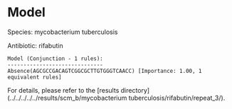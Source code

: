 
# Model

Species: mycobacterium tuberculosis

Antibiotic: rifabutin

```
Model (Conjunction - 1 rules):
------------------------------
Absence(AGCGCCGACAGTCGGCGCTTGTGGGTCAACC) [Importance: 1.00, 1 equivalent rules]

```

For details, please refer to the [results directory](../../../../../results/scm_b/mycobacterium tuberculosis/rifabutin/repeat_3/).


